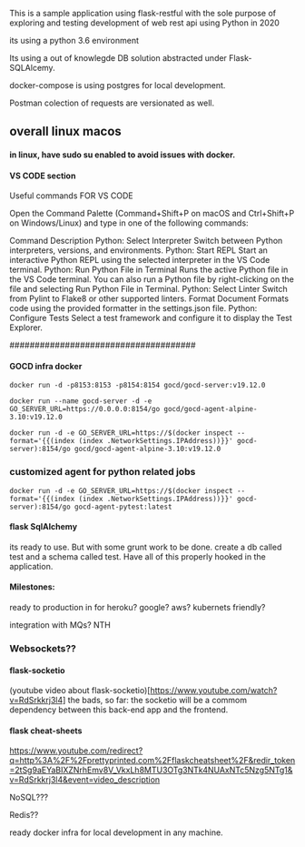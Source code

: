 
This is a sample application using flask-restful with the sole purpose of exploring and testing development of web rest api using Python in 2020

its using a python 3.6 environment

Its using a out of knowlegde DB solution abstracted under Flask-SQLAlcemy.

docker-compose is using postgres for local development.

Postman colection of requests are versionated as well.

## overall linux macos
#### in linux, have sudo su enabled to avoid issues with docker.

#### VS CODE section

Useful commands FOR VS CODE

Open the Command Palette (Command+Shift+P on macOS and Ctrl+Shift+P on Windows/Linux) and type in one of the following commands:

Command	Description
Python: Select Interpreter	Switch between Python interpreters, versions, and environments.
Python: Start REPL	Start an interactive Python REPL using the selected interpreter in the VS Code terminal.
Python: Run Python File in Terminal	Runs the active Python file in the VS Code terminal. You can also run a Python file by right-clicking on the file and selecting Run Python File in Terminal.
Python: Select Linter	Switch from Pylint to Flake8 or other supported linters.
Format Document	Formats code using the provided formatter in the settings.json file.
Python: Configure Tests	Select a test framework and configure it to display the Test Explorer.

#####################################


#### GOCD infra docker ####

```
docker run -d -p8153:8153 -p8154:8154 gocd/gocd-server:v19.12.0
```

```
docker run --name gocd-server -d -e GO_SERVER_URL=https://0.0.0.0:8154/go gocd/gocd-agent-alpine-3.10:v19.12.0

docker run -d -e GO_SERVER_URL=https://$(docker inspect --format='{{(index (index .NetworkSettings.IPAddress))}}' gocd-server):8154/go gocd/gocd-agent-alpine-3.10:v19.12.0
```

### customized agent for python related jobs
``` 
docker run -d -e GO_SERVER_URL=https://$(docker inspect --format='{{(index (index .NetworkSettings.IPAddress))}}' gocd-server):8154/go gocd-agent-pytest:latest

```
#### flask SqlAlchemy
its ready to use. But with some grunt work to be done. create a db called test and a schema called test. Have all of this properly hooked in the application.


#### Milestones:

ready to production in for heroku? google? aws? kubernets friendly?

integration with MQs? NTH

### Websockets?? 
#### flask-socketio
(youtube video about flask-socketio)[https://www.youtube.com/watch?v=RdSrkkrj3l4]
the bads, so far: the socketio will be a commom dependency between this back-end app and the frontend.

#### flask cheat-sheets
https://www.youtube.com/redirect?q=http%3A%2F%2Fprettyprinted.com%2Fflaskcheatsheet%2F&redir_token=2tSg9aEYaBIXZNrhEmv8V_VkxLh8MTU3OTg3NTk4NUAxNTc5Nzg5NTg1&v=RdSrkkrj3l4&event=video_description

NoSQL???

Redis??

ready docker infra for local development in any machine.
